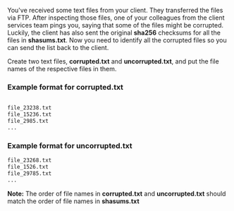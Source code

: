 You've received some text files from your client. They transferred the files via FTP. After inspecting those files, one of your colleagues from the client services team pings you, saying that some of the files might be corrupted. Luckily, the client has also sent the original **sha256** checksums for all the files in **shasums.txt**. Now you need to identify all the corrupted files so you can send the list back to the client.

Create two text files, **corrupted.txt** and **uncorrupted.txt**, and put the file names of the respective files in them.

### Example format for **corrupted.txt**
```corrupted.txt

file_23238.txt
file_15236.txt
file_2985.txt
...
```

### Example format for **uncorrupted.txt**
```uncorrupted.txt
file_23268.txt
file_1526.txt
file_29785.txt
...
```

**Note:** The order of file names in **corrupted.txt** and **uncorrupted.txt** should match the order of file names in **shasums.txt**